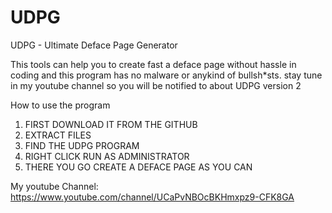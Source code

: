 # UDPG
UDPG - Ultimate Deface Page Generator

This tools can help you to create fast a deface page without hassle in coding and this program has no malware or anykind of bullsh*sts.
stay tune in my youtube channel so you will be notified to about UDPG version 2

How to use the program
1. FIRST DOWNLOAD IT FROM THE GITHUB
2. EXTRACT FILES
3. FIND THE UDPG PROGRAM
4. RIGHT CLICK RUN AS ADMINISTRATOR
5. THERE YOU GO CREATE A DEFACE PAGE AS YOU CAN 

My youtube Channel: https://www.youtube.com/channel/UCaPvNBOcBKHmxpz9-CFK8GA
